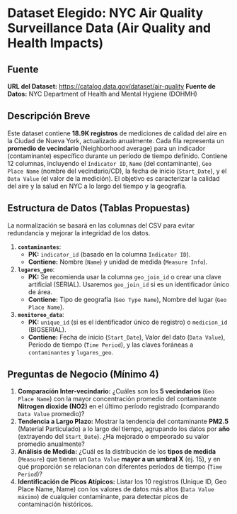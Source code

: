 # Dataset Elegido: NYC Air Quality Surveillance Data (Air Quality and Health Impacts)

## Fuente
**URL del Dataset:** https://catalog.data.gov/dataset/air-quality
**Fuente de Datos:** NYC Department of Health and Mental Hygiene (DOHMH)

## Descripción Breve
Este dataset contiene **18.9K registros** de mediciones de calidad del aire en la Ciudad de Nueva York, actualizado anualmente. Cada fila representa un **promedio de vecindario** (Neighborhood average) para un indicador (contaminante) específico durante un período de tiempo definido. Contiene 12 columnas, incluyendo el `Indicator ID`, `Name` (del contaminante), `Geo Place Name` (nombre del vecindario/CD), la fecha de inicio (`Start_Date`), y el `Data Value` (el valor de la medición). El objetivo es caracterizar la calidad del aire y la salud en NYC a lo largo del tiempo y la geografía.

## Estructura de Datos (Tablas Propuestas)
La normalización se basará en las columnas del CSV para evitar redundancia y mejorar la integridad de los datos.

1.  **`contaminantes`**:
    * **PK:** `indicator_id` (basado en la columna `Indicator ID`).
    * **Contiene:** Nombre (`Name`) y unidad de medida (`Measure Info`).
2.  **`lugares_geo`**:
    * **PK:** Se recomienda usar la columna `geo_join_id` o crear una clave artificial (SERIAL). Usaremos `geo_join_id` si es un identificador único de área.
    * **Contiene:** Tipo de geografía (`Geo Type Name`), Nombre del lugar (`Geo Place Name`).
3.  **`monitoreo_data`**:
    * **PK:** `unique_id` (si es el identificador único de registro) o `medicion_id` (BIGSERIAL).
    * **Contiene:** Fecha de inicio (`Start_Date`), Valor del dato (`Data Value`), Período de tiempo (`Time Period`), y las claves foráneas a `contaminantes` y `lugares_geo`.

## Preguntas de Negocio (Mínimo 4)

1.  **Comparación Inter-vecindario:** ¿Cuáles son los **5 vecindarios** (`Geo Place Name`) con la mayor concentración promedio del contaminante **Nitrogen dioxide (NO2)** en el último período registrado (comparando `Data Value` promedio)?
2.  **Tendencia a Largo Plazo:** Mostrar la tendencia del contaminante **PM2.5** (Material Particulado) a lo largo del tiempo, agrupando los datos por **año** (extrayendo del `Start_Date`). ¿Ha mejorado o empeorado su valor promedio anualmente?
3.  **Análisis de Medida:** ¿Cuál es la distribución de los **tipos de medida** (`Measure`) que tienen un `Data Value` **mayor a un umbral X** (ej. 15), y en qué proporción se relacionan con diferentes períodos de tiempo (`Time Period`)?
4.  **Identificación de Picos Atípicos:** Listar los 10 registros (Unique ID, Geo Place Name, Name) con los valores de datos más altos (`Data Value máximo`) de cualquier contaminante, para detectar picos de contaminación históricos.
